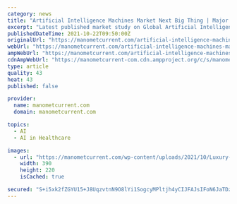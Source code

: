 ```yaml
---
category: news
title: "Artificial Intelligence Machines Market Next Big Thing | Major Giants ABB, Denso Wave, Yaskawa Electric"
excerpt: "Latest published market study on Global Artificial Intelligence Machines Market provides an overview of the current market dynamics in the Artificial Intelligence Machines space, as well as what our survey respondents—all outsourcing decision-makers—predict the market will look like in 2027."
publishedDateTime: 2021-10-22T09:50:00Z
originalUrl: "https://manometcurrent.com/artificial-intelligence-machines-market-next-big-thing-major-giants-abb-denso-wave-yaskawa-electric/"
webUrl: "https://manometcurrent.com/artificial-intelligence-machines-market-next-big-thing-major-giants-abb-denso-wave-yaskawa-electric/"
ampWebUrl: "https://manometcurrent.com/artificial-intelligence-machines-market-next-big-thing-major-giants-abb-denso-wave-yaskawa-electric/"
cdnAmpWebUrl: "https://manometcurrent-com.cdn.ampproject.org/c/s/manometcurrent.com/artificial-intelligence-machines-market-next-big-thing-major-giants-abb-denso-wave-yaskawa-electric/"
type: article
quality: 43
heat: 43
published: false

provider:
  name: manometcurrent.com
  domain: manometcurrent.com

topics:
  - AI
  - AI in Healthcare

images:
  - url: "https://manometcurrent.com/wp-content/uploads/2021/10/Luxury-Stockings-Market-390x220.jpeg"
    width: 390
    height: 220
    isCached: true

secured: "S+i5xk2fZGYU15+J8UqzvtnN9O8lYi1SogcyMPltjh4yCIJFAJsIFoN6JaTDzmjuGPqmg9qLS/icH5YnRXOgAXa+/F6Xf0E8SrGqWmsidWvmy/Tn3pBXmVliGjjjfi7B8FvqWOumA+dGxkaktiZysyLjreTdaajv+NPC0sla60fJTj6WnivFSTaqn1UtOekurDfXhKiGfkBM9fwDgzGbpDoP3UootTzp/Trv9r83O1d7VeiTsjk48kyy1M8KkXQJGjHlo5Nq7G90eRnKnd9563LjuSUV63uQ7hWjvNtiS3wM3Ps88gFY+UXsCB0OHH8aw13sKdQ/FdMtHddCVgQVqSm82+BUjXnxCOkSH5tVRnI=;8Mq1SDxU2Q0DhLgQYUu2jA=="
---
```


